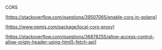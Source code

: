 CORS

[https://stackoverflow.com/questions/39507065/enable-cors-in-golang]

[https://www.npmjs.com/package/local-cors-proxy]

[https://stackoverflow.com/questions/36878255/allow-access-control-allow-origin-header-using-html5-fetch-api]